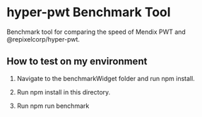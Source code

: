 # hyper-pwt Benchmark Tool

Benchmark tool for comparing the speed of Mendix PWT and @repixelcorp/hyper-pwt.

## How to test on my environment

1. Navigate to the benchmarkWidget folder and run npm install.

2. Run npm install in this directory.

3. Run npm run benchmark
